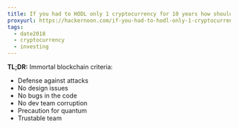 ```yaml
---
title: If you had to HODL only 1 cryptocurrency for 10 years how should you choose?
proxyurl: https://hackernoon.com/if-you-had-to-hodl-only-1-cryptocurrency-for-10-years-how-should-you-choose-5b1030293915
tags:  
  - date2018  
  - cryptocurrency  
  - investing  
---
```


**TL;DR:** Immortal blockchain criteria:
* Defense against attacks
* No design issues
* No bugs in the code
* No dev team corruption
* Precaution for quantum
* Trustable team


